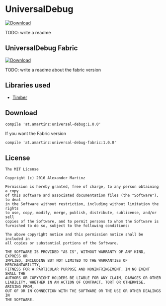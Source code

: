 # UniversalDebug

[ ![Download](https://api.bintray.com/packages/evisceration/maven/universal-debug/images/download.svg) ](https://bintray.com/evisceration/maven/universal-debug/_latestVersion)

TODO: write a readme

## UniversalDebug Fabric

[ ![Download](https://api.bintray.com/packages/evisceration/maven/universal-debug-fabric/images/download.svg) ](https://bintray.com/evisceration/maven/universal-debug-fabric/_latestVersion)

TODO: write a readme about the fabric version

## Libraries used
- [Timber](https://github.com/JakeWharton/timber)

## Download
    compile 'at.amartinz:universal-debug:1.0.0'

If you want the Fabric version

    compile 'at.amartinz:universal-debug-fabric:1.0.0'

## License
    The MIT License

    Copyright (c) 2016 Alexander Martinz

    Permission is hereby granted, free of charge, to any person obtaining a copy
    of this software and associated documentation files (the "Software"), to deal
    in the Software without restriction, including without limitation the rights
    to use, copy, modify, merge, publish, distribute, sublicense, and/or sell
    copies of the Software, and to permit persons to whom the Software is
    furnished to do so, subject to the following conditions:

    The above copyright notice and this permission notice shall be included in
    all copies or substantial portions of the Software.

    THE SOFTWARE IS PROVIDED "AS IS", WITHOUT WARRANTY OF ANY KIND, EXPRESS OR
    IMPLIED, INCLUDING BUT NOT LIMITED TO THE WARRANTIES OF MERCHANTABILITY,
    FITNESS FOR A PARTICULAR PURPOSE AND NONINFRINGEMENT. IN NO EVENT SHALL THE
    AUTHORS OR COPYRIGHT HOLDERS BE LIABLE FOR ANY CLAIM, DAMAGES OR OTHER
    LIABILITY, WHETHER IN AN ACTION OF CONTRACT, TORT OR OTHERWISE, ARISING FROM,
    OUT OF OR IN CONNECTION WITH THE SOFTWARE OR THE USE OR OTHER DEALINGS IN
    THE SOFTWARE.
